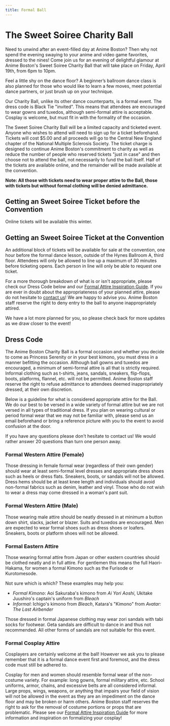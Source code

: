 ```yaml
---
title: Formal Ball
---
```

# The Sweet Soiree Charity Ball

Need to unwind after an event-filled day at Anime Boston? Then why not spend the evening swaying to your anime and video game favorites, dressed to the nines! Come join us for an evening of delightful glamour at Anime Boston's Sweet Soiree Charity Ball that will take place on Friday, April 19th, from 6pm to 10pm.

Feel a little shy on the dance floor? A beginner’s ballroom dance class is also planned for those who would like to learn a few moves, meet potential dance partners, or just brush up on your technique.

Our Charity Ball, unlike its other dance counterparts, is a formal event. The dress code is Black Tie "invited". This means that attendees are encouraged to wear gowns and tuxedos, although semi-formal attire is acceptable. Cosplay is welcome, but must fit in with the formality of the occasion.

The Sweet Soiree Charity Ball will be a limited capacity and ticketed event. Anyone who wishes to attend will need to sign up for a ticket beforehand. Tickets will cost $5.00 and all proceeds will go to the Central New England chapter of the National Multiple Sclerosis Society. The ticket charge is designed to continue Anime Boston's commitment to charity as well as reduce the number of people who reserved tickets "just in case" and then choose not to attend the ball, not necessarily to fund the ball itself. Half of the tickets are available online, and the remainder will be made available at the convention.

**Note: All those with tickets need to wear proper attire to the Ball, those with tickets but without formal clothing will be denied admittance.**

## Getting an Sweet Soiree Ticket before the Convention
Online tickets will be available this winter.

## Getting an Sweet Soiree Ticket at the Convention
An additional block of tickets will be available for sale at the convention, one hour before the formal dance lesson, outside of the Hynes Ballroom A, third floor. Attendees will only be allowed to line up a maximum of 30 minutes before ticketing opens. Each person in line will only be able to request one ticket.

For a more thorough breakdown of what is or isn't appropriate, please check our Dress Code below and our [Formal Attire Inspiration Guide](/AB-Site-Redesign/activities/dance/formal_ball_guide.html). If you are ever in doubt about the appropriateness of your planned attire, please do not hesitate to [contact us](/coninfo/contact/55)! We are happy to advise you. Anime Boston staff reserve the right to deny entry to the ball to anyone inappropriately attired.

We have a lot more planned for you, so please check back for more updates as we draw closer to the event!

## Dress Code
The Anime Boston Charity Ball is a formal occasion and whether you decide to come as Princess Serenity or in your best kimono, you must dress in a manner befitting the occasion. Although ball gowns and tuxedos are encouraged, a minimum of semi-formal attire is all that is strictly required. Informal clothing such as t-shirts, jeans, sandals, sneakers, flip-flops, boots, platforms, flannel, etc. will not be permitted. Anime Boston staff reserve the right to refuse admittance to attendees deemed inappropriately dressed, at their own discretion.

Below is a guideline for what is considered appropriate attire for the Ball. We do our best to be versed in a wide variety of formal attire but we are not versed in all types of traditional dress. If you plan on wearing cultural or period formal wear that we may not be familiar with, please send us an email beforehand or bring a reference picture with you to the event to avoid confusion at the door.

If you have any questions please don't hesitate to contact us! We would rather answer 20 questions than turn one person away.

### Formal Western Attire (Female)
Those dressing in female formal wear (regardless of their own gender) should wear at least semi-formal level dresses and appropriate dress shoes such as heels or dress flats. Sneakers, boots, or sandals will not be allowed. Dress hems should be at least knee length and individuals should avoid non-formal fabrics such as denim, leather and vinyl. Those who do not wish to wear a dress may come dressed in a woman's pant suit.

### Formal Western Attire (Male)
Those wearing male attire should be neatly dressed in at minimum a button down shirt, slacks, jacket or blazer. Suits and tuxedos are encouraged. Men are expected to wear formal shoes such as dress shoes or loafers. Sneakers, boots or platform shoes will not be allowed.

### Formal Eastern Attire
Those wearing formal attire from Japan or other eastern countries should be clothed neatly and in full attire. For gentlemen this means the full Haori-Hakama, for women a formal Kimono such as the Furisode or Kurotomesode.

Not sure which is which? These examples may help you:
* *Formal Kimono*: Aoi Sakuraba's kimono from *Ai Yori Aoshi*, Ukitake Juushiro's captain's uniform from *Bleach*
* *Informal*: Ichigo's kimono from *Bleach*, Katara's "Kimono" from *Avatar: The Last Airbender*

Those dressed in formal Japanese clothing may wear zori sandals with tabi socks for footwear. Geta sandals are difficult to dance in and thus not recommended. All other forms of sandals are not suitable for this event.

### Formal Cosplay Attire
Cosplayers are certainly welcome at the ball! However we ask you to please remember that it is a formal dance event first and foremost, and the dress code must still be adhered to.

Cosplay for men and women should resemble formal wear of the non-costume variety. For example: long gowns, formal military attire, etc. School uniforms, armor, chains, and excessive belts are all considered informal. Large props, wings, weapons, or anything that impairs your field of vision will not be allowed in the event as they are an impediment on the dance floor and may be broken or harm others. Anime Boston staff reserves the right to ask for the removal of costume portions or props that are problematic. Please see our [Formal Attire Inspiration Guide](/AB-Site-Redesign/activities/dance/formal_ball_guide.html) for more information and inspiration on formalizing your cosplay!
